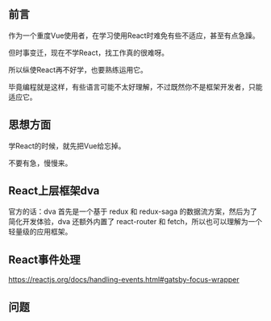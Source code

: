 ## 前言

作为一个重度Vue使用者，在学习使用React时难免有些不适应，甚至有点急躁。

但时事变迁，现在不学React，找工作真的很难呀。

所以纵使React再不好学，也要熟练运用它。

毕竟编程就是这样，有些语言可能不太好理解，不过既然你不是框架开发者，只能适应它。

## 思想方面

学React的时候，就先把Vue给忘掉。

不要有急，慢慢来。

## React上层框架dva

官方的话：dva 首先是一个基于 redux 和 redux-saga 的数据流方案，然后为了简化开发体验，dva 还额外内置了 react-router 和 fetch，所以也可以理解为一个轻量级的应用框架。

## React事件处理
https://reactjs.org/docs/handling-events.html#gatsby-focus-wrapper

## 问题

